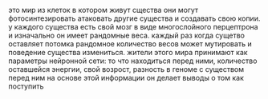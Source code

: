это мир из клеток в котором живут сщества они могут фотосинтезировать атаковать другие существа и создавать свою копии. у каждого существа есть свой мозг в виде многослойного перцептрона и изначально он имеет рандомные веса. каждый раз когда сущетво оставляет потомка рандомное количество весов может мутировать и поведение существа измениться. жители этого мира принимают как параметры нейронной сети: то что находиться перед ними, количество оставшейся энергии, свой возрост, разность в геноме с существом перед ним на основе этой информации он делает выводы о том как поступить
